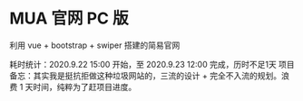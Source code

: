 # MUA 官网 PC 版
利用 vue + bootstrap + swiper 搭建的简易官网

耗时统计：2020.9.22 15:00 开始，至 2020.9.23 12:00 完成，历时不足1天
项目备忘：其实我是挺抗拒做这种垃圾网站的，三流的设计 + 完全不入流的规划。浪费 1 天时间，纯粹为了赶项目进度。